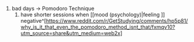 1. bad days → Pomodoro Technique
	1. have shorter sessions when [[mood (psychology)|feeling ]] negative^[https://www.reddit.com/r/GetStudying/comments/hp5p81/why_is_it_that_even_the_pomodoro_method_isnt_that/fxmqv10?utm_source=share&utm_medium=web2x]